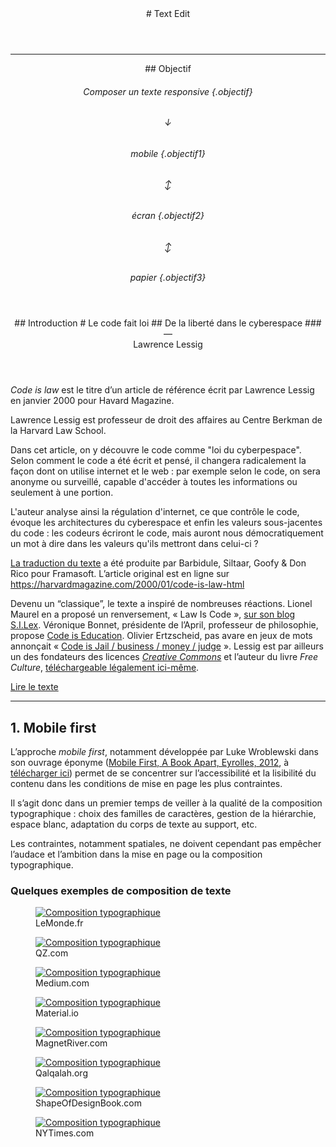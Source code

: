 
<header markdown="1">
# Text Edit
</header>

***


<header markdown="1" id="intro" >
## <span>Objectif</span>

###### Composer un texte *responsive*  {.objectif}
###### ↓
###### mobile {.objectif1}
###### ↕
###### écran {.objectif2}
###### ↕
###### papier {.objectif3}
</header>


<header id="cil"  markdown="1" >
## <span>Introduction</span>
# Le code fait loi
## De la liberté dans le cyberespace
### — <br>Lawrence Lessig
</header>

*Code is law* est le titre d’un article de référence écrit par Lawrence Lessig en janvier 2000 pour Havard Magazine.

Lawrence Lessig est professeur de droit des affaires au Centre Berkman de la Harvard Law School.

Dans cet article, on y découvre le code comme "loi du cyberpespace". Selon comment le code a été écrit et pensé, il changera radicalement la façon dont on utilise internet et le web : par exemple selon le code, on sera anonyme ou surveillé, capable d'accéder à toutes les informations ou seulement à une portion.

L'auteur analyse ainsi la régulation d'internet, ce que contrôle le code, évoque les architectures du cyberespace et enfin les valeurs sous-jacentes du code : les codeurs écriront le code, mais auront nous démocratiquement un mot à dire dans les valeurs qu'ils mettront dans celui-ci ?

[La traduction du texte](https://framablog.org/2010/05/22/code-is-law-lessig/) a été produite par Barbidule, Siltaar, Goofy & Don Rico pour Framasoft. L’article original est en ligne sur https://harvardmagazine.com/2000/01/code-is-law-html

Devenu un “classique”, le texte a inspiré de nombreuses réactions. Lionel Maurel en a proposé un renversement, « Law Is Code », [sur son blog S.I.Lex](https://scinfolex.com/2014/01/24/comment-code-is-law-sest-renverse-en-law-is-code/). Véronique Bonnet, présidente de l’April, professeur de philosophie, propose [Code is Education](https://www.april.org/code-education-un-editorial-de-rentree-de-veronique-bonnet-presidente-de-l-april). Olivier Ertzscheid, pas avare en jeux de mots annonçait « [Code is Jail / business / money / judge](https://affordance.typepad.com/mon_weblog/2015/03/code-is-law-and-code-is-jail.html) ».  Lessig est par ailleurs un des fondateurs des licences [*Creative Commons*](https://creativecommons.org/) et l’auteur du livre *Free Culture*, [téléchargeable légalement ici-même](../zones/texts/lessing_freeculture.odt).


<a class="button" href="https://harvardmagazine.com/2000/01/code-is-law-html"><span>Lire le texte</span></a>

****


<section id="mobile"  markdown="1" >

## <span>1. Mobile first</span>

L’approche *mobile first*, notamment développée par Luke Wroblewski dans son ouvrage éponyme ([Mobile First, A Book Apart, Eyrolles, 2012](http://static.lukew.com/MobileFirst_LukeW.pdf), à [télécharger ici](https://www.dropbox.com/s/u07bwpgbkjkdoem/Mobile_first_ed1_v1.pdf?dl=0)) permet de se concentrer sur l’accessibilité et la lisibilité du contenu dans les conditions de mise en page les plus contraintes.

Il s’agit donc dans un premier temps de veiller à la qualité de la composition typographique : choix des familles de caractères, gestion de la hiérarchie, espace blanc, adaptation du corps de texte au support, etc.

Les contraintes, notamment spatiales, ne doivent cependant pas empêcher l’audace et l’ambition dans la mise en page ou la composition typographique.

### Quelques exemples de composition de texte 

<div class="scrollables"  markdown="1" >

  <figure>
    <a href="https://www.lemonde.fr/big-browser/article/2020/07/17/les-emojis-au-c-ur-de-batailles-de-representation_6046552_4832693.html"><img src="images/lemonde.png" alt="Composition typographique"></a> 
    <figcaption>LeMonde.fr</figcaption>
  </figure>
  <figure>
    <a href="https://qz.com/africa/1931111/googles-project-taara-to-deliver-fast-speed-internet-to-africans/"><img src="images/qz.png" alt="Composition typographique"></a> 
    <figcaption>QZ.com</figcaption>
  </figure>
  <figure>
    <a href="https://modus.medium.com/on-the-visual-weariness-of-the-web-8af1c969ce73"><img src="images/medium.png" alt="Composition typographique"></a> 
    <figcaption>Medium.com</figcaption>
  </figure>
  <figure>
    <a href="https://material.io/design/typography/the-type-system.html"><img src="images/material.png" alt="Composition typographique"></a> 
    <figcaption>Material.io</figcaption>
  </figure>
  <figure>
    <a href="http://magnetriver.com/contents/the-room-of-fulfilled-dreams"><img src="images/magnet.png" alt="Composition typographique"></a> 
    <figcaption>MagnetRiver.com</figcaption>
  </figure>
  <figure>
    <a href="https://qalqalah.org/fr/carnets-de-recherche/myriam-suchet-opening-en-forme-de-mind-opener"><img src="images/qalqalah.png" alt="Composition typographique"></a> 
    <figcaption>Qalqalah.org</figcaption>
  </figure>
  <figure>
    <a href="https://shapeofdesignbook.com/chapters/00-introduction/"><img src="images/shapeofdesignbook.png" alt="Composition typographique"></a> 
    <figcaption>ShapeOfDesignBook.com</figcaption>
  </figure>
  <figure>
    <a href="https://www.nytimes.com/interactive/2020/11/07/magazine/election-voting-democracy.html"><img src="images/nytimes.png" alt="Composition typographique"></a> 
    <figcaption>NYTimes.com</figcaption>
  </figure>

  

</div>

</section>